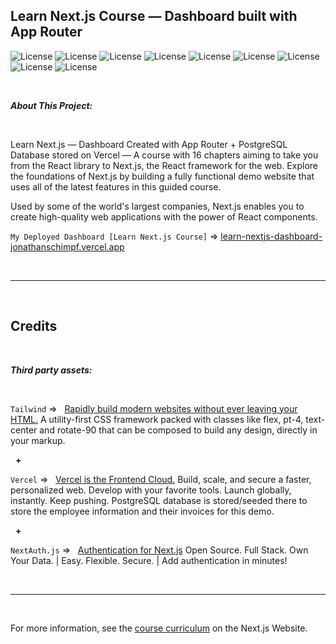 ## Learn Next.js Course — Dashboard built with App Router

![License](https://img.shields.io/static/v1?label=Language&message=JavaScript&color=red)
![License](https://img.shields.io/static/v1?label=Language&message=HTML5&color=orange) 
![License](https://img.shields.io/static/v1?label=Language&message=CSS3&color=blue)
 ![License](https://img.shields.io/static/v1?label=Framework&message=Next.js&color=green) 
![License](https://img.shields.io/static/v1?label=Framework&message=Typescript&color=red)
![License](https://img.shields.io/static/v1?label=Language&message=Tailwind&color=orange)
 ![License](https://img.shields.io/static/v1?label=Language&message=Vercel&color=blue)
 ![License](https://img.shields.io/static/v1?label=Database&message=PostgreSQL&color=green)
 ![License](https://img.shields.io/static/v1?label=Authentication&message=NextAuth&color=red)


<p>&nbsp;<p>

<strong><em>About This Project:</strong></em>

<p>&nbsp;<p>

Learn Next.js — Dashboard Created with App Router + PostgreSQL Database stored on Vercel — A course with 16 chapters aiming to take you from the React library to Next.js, the React framework for the web. Explore the foundations of Next.js by building a fully functional demo website that uses all of the latest features in this guided course.

Used by some of the world's largest companies, Next.js enables you to create high-quality web applications with the power of React components.

`My Deployed Dashboard [Learn Next.js Course]` => [learn-nextjs-dashboard-jonathanschimpf.vercel.app](https://learn-nextjs-dashboard-jonathanschimpf.vercel.app/)

<p>&nbsp;<p>

------
<p>&nbsp;<p>

## Credits

<p>&nbsp;<p>

<strong><em>Third party assets:</strong></em>

<p>&nbsp;</p>

`Tailwind` =>‏‏‎ ‎ ‏‏‎ ‎[Rapidly build modern websites without ever leaving your HTML.](https://tailwindcss.com/) A utility-first CSS framework packed with classes like flex, pt-4, text-center and rotate-90 that can be composed to build any design, directly in your markup.

<p>&nbsp;‏‏‎‏‏‎ ‎<strong>+</strong></p>

`Vercel` =>‏‏‎ ‎ ‏‏‎ ‎[Vercel is the Frontend Cloud.](https://vercel.com/) Build, scale, and secure a faster, personalized web. Develop with your favorite tools. Launch globally, instantly. Keep pushing. PostgreSQL database is stored/seeded there to store the employee information and their invoices for this demo.

<p>&nbsp;‏‏‎‏‏‎ ‎<strong>+</strong></p>

`NextAuth.js` =>‏‏‎ ‎ ‏‏‎ ‎[Authentication for Next.js](https://next-auth.js.org/) Open Source. Full Stack. Own Your Data. | Easy. Flexible. Secure. | Add authentication in minutes!



<p>&nbsp;<p>

---

<p>&nbsp;<p>

For more information, see the [course curriculum](https://nextjs.org/learn) on the Next.js Website.
